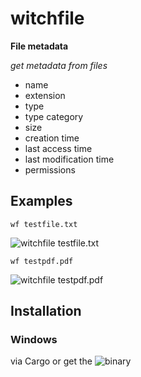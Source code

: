 # witchfile

**File metadata**

*get metadata from files*

* name
* extension
* type
* type category
* size
* creation time
* last access time
* last modification time
* permissions

## Examples

```wf testfile.txt```

![witchfile testfile.txt](https://github.com/Phydon/witchfile/blob/master/assets/wtxt.png)

```wf testpdf.pdf```

![witchfile testpdf.pdf](https://github.com/Phydon/witchfile/blob/master/assets/wpdf.png)

## Installation

### Windows

via Cargo or get the ![binary](https://github.com/Phydon/witchfile/releases)
